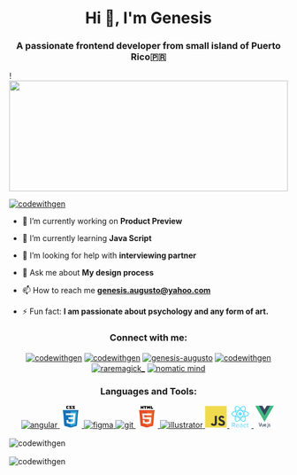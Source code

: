 <h1 align="center">Hi 👋, I'm Genesis</h1>
<h3 align="center">A passionate frontend developer from small island of Puerto Rico🇵🇷</h3>

!<img src="https://media.giphy.com/media/6dKRKMubZffyg/giphy.gif" width="100%" height="200px" align="center">

<p align="left"> <a href="https://github.com/ryo-ma/github-profile-trophy"><img src="https://github-profile-trophy.vercel.app/?username=codewithgen" alt="codewithgen" /></a> </p>

- 🔭 I’m currently working on **Product Preview**

- 🌱 I’m currently learning **Java Script**

- 🤝 I’m looking for help with **interviewing partner**

- 💬 Ask me about **My design process**

- 📫 How to reach me **genesis.augusto@yahoo.com**

- ⚡ Fun fact: **I am passionate about psychology and any form of art.**

<h3 align="center">Connect with me:</h3>
<p align="center">
<a href="https://codepen.io/codewithgen" target="blank"><img align="center" src="https://raw.githubusercontent.com/rahuldkjain/github-profile-readme-generator/master/src/images/icons/Social/codepen.svg" alt="codewithgen" height="30" width="40" /></a>
<a href="https://dev.to/codewithgen" target="blank"><img align="center" src="https://raw.githubusercontent.com/rahuldkjain/github-profile-readme-generator/master/src/images/icons/Social/devto.svg" alt="codewithgen" height="30" width="40" /></a>
<a href="https://linkedin.com/in/genesis-augusto" target="blank"><img align="center" src="https://raw.githubusercontent.com/rahuldkjain/github-profile-readme-generator/master/src/images/icons/Social/linked-in-alt.svg" alt="genesis-augusto" height="30" width="40" /></a>
<a href="https://codesandbox.com/codewithgen" target="blank"><img align="center" src="https://raw.githubusercontent.com/rahuldkjain/github-profile-readme-generator/master/src/images/icons/Social/codesandbox.svg" alt="codewithgen" height="30" width="40" /></a>
<a href="https://instagram.com/raremagick_" target="blank"><img align="center" src="https://raw.githubusercontent.com/rahuldkjain/github-profile-readme-generator/master/src/images/icons/Social/instagram.svg" alt="raremagick_" height="30" width="40" /></a>
<a href="https://www.youtube.com/c/nomatic mind" target="blank"><img align="center" src="https://raw.githubusercontent.com/rahuldkjain/github-profile-readme-generator/master/src/images/icons/Social/youtube.svg" alt="nomatic mind" height="30" width="40" /></a>
</p>

<h3 align="center">Languages and Tools:</h3>
<p align="center"> <a href="https://angular.io" target="_blank" rel="noreferrer"> <img src="https://angular.io/assets/images/logos/angular/angular.svg" alt="angular" width="40" height="40"/> </a> <a href="https://www.w3schools.com/css/" target="_blank" rel="noreferrer"> <img src="https://raw.githubusercontent.com/devicons/devicon/master/icons/css3/css3-original-wordmark.svg" alt="css3" width="40" height="40"/> </a> <a href="https://www.figma.com/" target="_blank" rel="noreferrer"> <img src="https://www.vectorlogo.zone/logos/figma/figma-icon.svg" alt="figma" width="40" height="40"/> </a> <a href="https://git-scm.com/" target="_blank" rel="noreferrer"> <img src="https://www.vectorlogo.zone/logos/git-scm/git-scm-icon.svg" alt="git" width="40" height="40"/> </a> <a href="https://www.w3.org/html/" target="_blank" rel="noreferrer"> <img src="https://raw.githubusercontent.com/devicons/devicon/master/icons/html5/html5-original-wordmark.svg" alt="html5" width="40" height="40"/> </a> <a href="https://www.adobe.com/in/products/illustrator.html" target="_blank" rel="noreferrer"> <img src="https://www.vectorlogo.zone/logos/adobe_illustrator/adobe_illustrator-icon.svg" alt="illustrator" width="40" height="40"/> </a> <a href="https://developer.mozilla.org/en-US/docs/Web/JavaScript" target="_blank" rel="noreferrer"> <img src="https://raw.githubusercontent.com/devicons/devicon/master/icons/javascript/javascript-original.svg" alt="javascript" width="40" height="40"/> </a> <a href="https://reactjs.org/" target="_blank" rel="noreferrer"> <img src="https://raw.githubusercontent.com/devicons/devicon/master/icons/react/react-original-wordmark.svg" alt="react" width="40" height="40"/> </a> <a href="https://vuejs.org/" target="_blank" rel="noreferrer"> <img src="https://raw.githubusercontent.com/devicons/devicon/master/icons/vuejs/vuejs-original-wordmark.svg" alt="vuejs" width="40" height="40"/> </a> </p>

<p><img align="center" src="https://github-readme-stats.vercel.app/api/top-langs?username=codewithgen&show_icons=true&locale=en&layout=compact" alt="codewithgen" /></p>

<p><img align="center" src="https://github-readme-streak-stats.herokuapp.com/?user=codewithgen&" alt="codewithgen" /></p>
